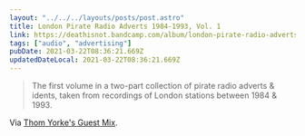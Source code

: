 ```yaml
---
layout: "../../../layouts/posts/post.astro"
title: London Pirate Radio Adverts 1984​-​1993, Vol. 1
link: https://deathisnot.bandcamp.com/album/london-pirate-radio-adverts-1984-1993-vol-1
tags: ["audio", "advertising"]
pubDate: 2021-03-22T08:36:21.669Z
updatedDateLocal: 2021-03-22T08:36:21.669Z
---
```


> The first volume in a two-part collection of pirate radio adverts & idents, taken from recordings of London stations between 1984 & 1993.

Via [Thom Yorke's Guest Mix](https://www.bbc.co.uk/programmes/m000rwsq).

